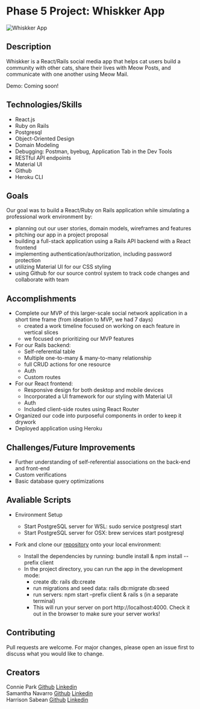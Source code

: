 # Phase 5 Project: Whiskker App
![Whiskker App](https://i.imgur.com/DoBfUkT.png)

## Description

Whiskker is a React/Rails social media app that helps cat users build a community with other cats, share their lives with Meow Posts, and communicate with one another using Meow Mail.

Demo: Coming soon!

## Technologies/Skills

- React.js
- Ruby on Rails
- Postgresql
- Object-Oriented Design
- Domain Modeling
- Debugging: Postman, byebug, Application Tab in the Dev Tools
- RESTful API endpoints
- Material UI
- Github
- Heroku CLI

## Goals
Our goal was to build a React/Ruby on Rails application while simulating a professional work environment by:
* planning out our user stories, domain models, wireframes and features
* pitching our app in a project proposal
* building a full-stack application using a Rails API backend with a React frontend
* implementing authentication/authorization, including password protection
* utilizing Material UI for our CSS styling
* using Github for our source control system to track code changes and collaborate with team

## Accomplishments
* Complete our MVP of this larger-scale social network application in a short time frame (from ideation to MVP, we had 7 days)
    * created a work timeline focused on working on each feature in vertical slices
    * we focused on prioritizing our MVP features
* For our Rails backend:
    * Self-referential table
    * Multiple one-to-many & many-to-many relationship
    * full CRUD actions for one resource
    * Auth
    * Custom routes
* For our React frontend:
    * Responsive design for both desktop and mobile devices
    * Incorporated a UI framework for our styling with Material UI
    * Auth
    * Included client-side routes using React Router
* Organized our code into purposeful components in order to keep it drywork
* Deployed application using Heroku

## Challenges/Future Improvements
* Further understanding of self-referential associations on the back-end and front-end
* Custom verifications
* Basic database query optimizations

## Avaliable Scripts
* Environment Setup
    * Start PostgreSQL server for WSL: sudo service postgresql start
    * Start PostgreSQL server for OSX: brew services start postgresql

* Fork and clone our [repository](https://github.com/conniedc1206/whiskker-app) onto your local environment:
    * Install the dependencies by running: bundle install & npm install --prefix client
    * In the project directory, you can run the app in the development mode: 
         * create db: rails db:create
         * run migrations and seed data: rails db:migrate db:seed
         * run servers: npm start –prefix client & rails s (in a separate terminal)
         * This will run your server on port http://localhost:4000. Check it out in the browser to make sure your server works!

## Contributing
Pull requests are welcome. For major changes, please open an issue first to discuss what you would like to change.

Creators
---
Connie Park [Github](https://github.com/conniedc1206)  [Linkedin](https://www.linkedin.com/in/conniepark2)  
Samantha Navarro [Github](https://github.com/samantha-navarro)  [Linkedin](https://www.linkedin.com/in/samantha-navarro8/)  
Harrison Sabean [Github](https://github.com/Hsabes)  [Linkedin](https://www.linkedin.com/in/harrison-sabean/)  
